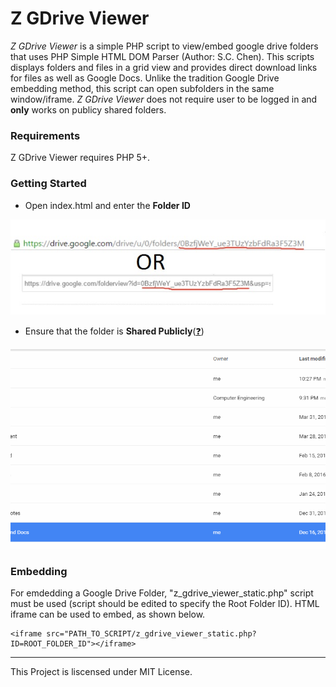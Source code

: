 # Z GDrive Viewer
*Z GDrive Viewer* is a simple PHP script to view/embed google drive folders that uses PHP Simple HTML DOM Parser (Author: S.C. Chen). This scripts displays folders and files in a grid view and provides direct download links for files as well as Google Docs. Unlike the tradition Google Drive embedding method, this script can open subfolders in the same window/iframe. *Z GDrive Viewer* does not require user to be logged in and **only** works on publicy shared folders.


### Requirements
Z GDrive Viewer requires PHP 5+.

### Getting Started
 - Open index.html and enter the __Folder ID__
<p align="left">
  <img src="https://github.com/ronan696/gdrive-viewer/blob/master/img/folder_id.jpg?raw=true" />
</p>

 - Ensure that the folder is __Shared Publicly__([:question:](https://s32.postimg.org/4hwdggz39/sharing.gif))
<p align="left">
  <img src="https://github.com/ronan696/gdrive-viewer/blob/master/img/sharing.gif?raw=true" />
</p>

### Embedding
For emdedding a Google Drive Folder, "z\_gdrive\_viewer\_static.php" script must be used (script should be edited to specify the Root Folder ID).
HTML iframe can be used to embed, as shown below.
```
<iframe src="PATH_TO_SCRIPT/z_gdrive_viewer_static.php?ID=ROOT_FOLDER_ID"></iframe>
```

-----
This Project is liscensed under MIT License.

